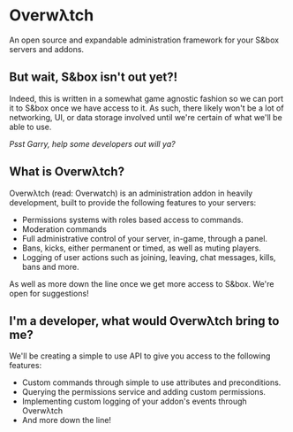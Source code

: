 # Overwλtch
An open source and expandable administration framework for your S&amp;box servers and addons.

## But wait, S&box isn't out yet?!

Indeed, this is written in a somewhat game agnostic fashion so we can port it to S&box once we have access to it.
As such, there likely won't be a lot of networking, UI, or data storage involved until we're certain of what we'll be able to use.

*Psst Garry, help some developers out will ya?*

## What is Overwλtch?

Overwλtch (read: Overwatch) is an administration addon in heavily development, built to provide the following features to your servers:

- Permissions systems with roles based access to commands.
- Moderation commands
- Full administrative control of your server, in-game, through a panel.
- Bans, kicks, either permanent or timed, as well as muting players.
- Logging of user actions such as joining, leaving, chat messages, kills, bans and more.

As well as more down the line once we get more access to S&box. We're open for suggestions!

## I'm a developer, what would Overwλtch bring to me?

We'll be creating a simple to use API to give you access to the following features:

- Custom commands through simple to use attributes and preconditions.
- Querying the permissions service and adding custom permissions.
- Implementing custom logging of your addon's events through Overwλtch
- And more down the line!

